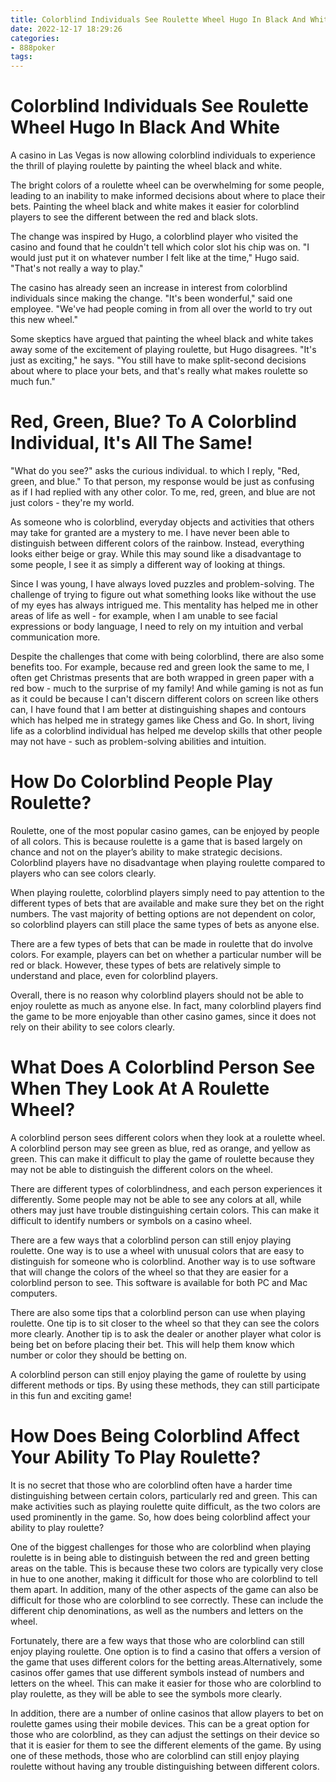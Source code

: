```yaml
---
title: Colorblind Individuals See Roulette Wheel Hugo In Black And White
date: 2022-12-17 18:29:26
categories:
- 888poker
tags:
---
```



#  Colorblind Individuals See Roulette Wheel Hugo In Black And White

A casino in Las Vegas is now allowing colorblind individuals to experience the thrill of playing roulette by painting the wheel black and white.

The bright colors of a roulette wheel can be overwhelming for some people, leading to an inability to make informed decisions about where to place their bets. Painting the wheel black and white makes it easier for colorblind players to see the different between the red and black slots.

The change was inspired by Hugo, a colorblind player who visited the casino and found that he couldn't tell which color slot his chip was on. "I would just put it on whatever number I felt like at the time," Hugo said. "That's not really a way to play."

The casino has already seen an increase in interest from colorblind individuals since making the change. "It's been wonderful," said one employee. "We've had people coming in from all over the world to try out this new wheel."

Some skeptics have argued that painting the wheel black and white takes away some of the excitement of playing roulette, but Hugo disagrees. "It's just as exciting," he says. "You still have to make split-second decisions about where to place your bets, and that's really what makes roulette so much fun."

#  Red, Green, Blue? To A Colorblind Individual, It's All The Same!

"What do you see?" asks the curious individual.
 to which I reply, "Red, green, and blue."
To that person, my response would be just as confusing as if I had replied with any other color. 
To me, red, green, and blue are not just colors - they're my world.

As someone who is colorblind, everyday objects and activities that others may take for granted are a mystery to me. 
I have never been able to distinguish between different colors of the rainbow. 
Instead, everything looks either beige or gray. 
While this may sound like a disadvantage to some people, I see it as simply a different way of looking at things. 

Since I was young, I have always loved puzzles and problem-solving. 
The challenge of trying to figure out what something looks like without the use of my eyes has always intrigued me. 
This mentality has helped me in other areas of life as well - for example, when I am unable to see facial expressions or body language, I need to rely on my intuition and verbal communication more. 

Despite the challenges that come with being colorblind, there are also some benefits too. 
For example, because red and green look the same to me, I often get Christmas presents that are both wrapped in green paper with a red bow - much to the surprise of my family! 
And while gaming is not as fun as it could be because I can't discern different colors on screen like others can, I have found that I am better at distinguishing shapes and contours which has helped me in strategy games like Chess and Go. 
In short, living life as a colorblind individual has helped me develop skills that other people may not have - such as problem-solving abilities and intuition.

#  How Do Colorblind People Play Roulette?

Roulette, one of the most popular casino games, can be enjoyed by people of all colors. This is because roulette is a game that is based largely on chance and not on the player’s ability to make strategic decisions. Colorblind players have no disadvantage when playing roulette compared to players who can see colors clearly.

When playing roulette, colorblind players simply need to pay attention to the different types of bets that are available and make sure they bet on the right numbers. The vast majority of betting options are not dependent on color, so colorblind players can still place the same types of bets as anyone else.

There are a few types of bets that can be made in roulette that do involve colors. For example, players can bet on whether a particular number will be red or black. However, these types of bets are relatively simple to understand and place, even for colorblind players.

Overall, there is no reason why colorblind players should not be able to enjoy roulette as much as anyone else. In fact, many colorblind players find the game to be more enjoyable than other casino games, since it does not rely on their ability to see colors clearly.

#  What Does A Colorblind Person See When They Look At A Roulette Wheel?

A colorblind person sees different colors when they look at a roulette wheel. A colorblind person may see green as blue, red as orange, and yellow as green. This can make it difficult to play the game of roulette because they may not be able to distinguish the different colors on the wheel.

There are different types of colorblindness, and each person experiences it differently. Some people may not be able to see any colors at all, while others may just have trouble distinguishing certain colors. This can make it difficult to identify numbers or symbols on a casino wheel.

There are a few ways that a colorblind person can still enjoy playing roulette. One way is to use a wheel with unusual colors that are easy to distinguish for someone who is colorblind. Another way is to use software that will change the colors of the wheel so that they are easier for a colorblind person to see. This software is available for both PC and Mac computers.

There are also some tips that a colorblind person can use when playing roulette. One tip is to sit closer to the wheel so that they can see the colors more clearly. Another tip is to ask the dealer or another player what color is being bet on before placing their bet. This will help them know which number or color they should be betting on.

A colorblind person can still enjoy playing the game of roulette by using different methods or tips. By using these methods, they can still participate in this fun and exciting game!

#  How Does Being Colorblind Affect Your Ability To Play Roulette?

It is no secret that those who are colorblind often have a harder time distinguishing between certain colors, particularly red and green. This can make activities such as playing roulette quite difficult, as the two colors are used prominently in the game. So, how does being colorblind affect your ability to play roulette?

One of the biggest challenges for those who are colorblind when playing roulette is in being able to distinguish between the red and green betting areas on the table. This is because these two colors are typically very close in hue to one another, making it difficult for those who are colorblind to tell them apart. In addition, many of the other aspects of the game can also be difficult for those who are colorblind to see correctly. These can include the different chip denominations, as well as the numbers and letters on the wheel.

Fortunately, there are a few ways that those who are colorblind can still enjoy playing roulette. One option is to find a casino that offers a version of the game that uses different colors for the betting areas.Alternatively, some casinos offer games that use different symbols instead of numbers and letters on the wheel. This can make it easier for those who are colorblind to play roulette, as they will be able to see the symbols more clearly.

In addition, there are a number of online casinos that allow players to bet on roulette games using their mobile devices. This can be a great option for those who are colorblind, as they can adjust the settings on their device so that it is easier for them to see the different elements of the game. By using one of these methods, those who are colorblind can still enjoy playing roulette without having any trouble distinguishing between different colors.